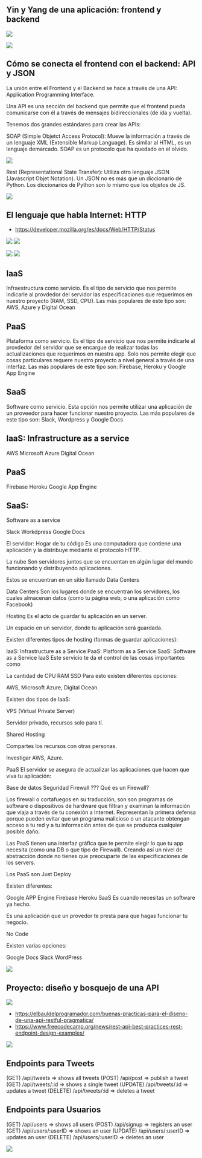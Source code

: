 ## Yin y Yang de una aplicación: frontend y backend

![](https://edteam-media.s3.amazonaws.com/community/original/5c805a11-0c05-471a-b838-aadd16764c94.jpg)

![](https://static.platzi.com/media/user_upload/Backend%20y%20Fronend-d4fbe7b7-403c-4acb-ba58-70164f684e3c.jpg)

## Cómo se conecta el frontend con el backend: API y JSON

La unión entre el Frontend y el Backend se hace a través de una API: Application Programming Interface.

Una API es una sección del backend que permite que el frontend pueda comunicarse con él a través de mensajes bidireccionales (de ida y vuelta).

Tenemos dos grandes estándares para crear las APIs:

SOAP (Simple Objetct Access Protocol): Mueve la información a través de un lenguaje XML (Extensible Markup Language). Es similar al HTML, es un lenguaje demarcado. SOAP es un protocolo que ha quedado en el olvido.

![](https://static.platzi.com/media/user_upload/xml-9789f17e-f0df-4689-a076-b072130d3904.jpg)

Rest (Representational State Transfer): Utiliza otro lenguaje JSON (Javascript Objet Notation). Un JSON no es más que un diccionario de Python. Los diccionarios de Python son lo mismo que los objetos de JS.

![](https://static.platzi.com/media/user_upload/JSON-438f581a-f61e-4d76-a1ab-f3c7a9c44575.jpg)

## El lenguaje que habla Internet: HTTP

* https://developer.mozilla.org/es/docs/Web/HTTP/Status

![](https://plataforma.josedomingo.org/pledin/cursos/flask/curso/u01/img/dia2.png)
![](https://static.platzi.com/media/user_upload/Captura%20de%20pantalla%202021-10-15%20173709-c9329110-e601-4ec1-af80-1fed45b2cbbf.jpg)

![](https://i.imgur.com/8Ql7ST7.jpg)
![](https://static.platzi.com/media/user_upload/Screenshot%20from%202021-10-19%2022-23-06-7f84d301-f46c-4989-b7f4-827da71b349e.jpg)

## IaaS
Infraestructura como servicio. Es el tipo de servicio que nos permite indicarle al provdedor del servidor las especificaciones que requerimos en nuestro proyecto (RAM, SSD, CPU). Las más populares de este tipo son: AWS, Azure y Digital Ocean

## PaaS
Plataforma como servicio. Es el tipo de servicio que nos permite indicarle al provdedor del servidor que se encargue de realizar todas las actualizaciones que requerimos en nuestra app. Solo nos permite elegir que cosas particulares requere nuestro proyecto a nivel general a través de una interfaz. Las más populares de este tipo son: Firebase, Heroku y Google App Engine

## SaaS
Software como servicio. Esta opción nos permite utilizar una aplicación de un proveedor para hacer funcionar nuestro proyecto. Las más populares de este tipo son: Slack, Wordpress y Google Docs

## IaaS: Infrastructure as a service

AWS
Microsoft Azure
Digital Ocean

## PaaS

Firebase
Heroku
Google App Engine

## SaaS:
Software as a service

Slack
Workdpress
Google Docs

El servidor: Hogar de tu código
Es una computadora que contiene una aplicación y la distribuye mediante el protocolo HTTP.

La nube
Son servidores juntos que se encuentan en algún lugar del mundo funcionando y distribuyendo aplicaciones.

Estos se encuentran en un sitio llamado Data Centers

Data Centers
Son los lugares donde se encuentran los servidores, los cuales almacenan datos (como tu página web, o una aplicación como Facebook)

Hosting
Es el acto de guardar tu aplicación en un server.

Un espacio en un servidor, donde tu aplicación será guardada.

Existen diferentes tipos de hosting (formas de guardar aplicaciones):

IaaS: Infrastructure as a Service
PaaS: Platform as a Service
SaaS: Software as a Service
IaaS
Este servicio te da el control de las cosas importantes como

La cantidad de CPU
RAM
SSD
Para esto existen diferentes opciones:

AWS, Microsoft Azure, Digital Ocean.

Existen dos tipos de IaaS:

VPS (Virtual Private Server)

Servidor privado, recursos solo para tí.

Shared Hosting

Compartes los recursos con otras personas.

Investigar AWS, Azure.

PaaS
El servidor se asegura de actualizar las aplicaciones que hacen que viva tu aplicación:

Base de datos
Seguridad
Firewall ???
Qué es un Firewall?

Los firewall o cortafuegos en su traducción, son son programas de software o dispositivos de hardware que filtran y examinan la información que viaja a través de tu conexión a Internet. Representan la primera defensa porque pueden evitar que un programa malicioso o un atacante obtengan acceso a tu red y a tu información antes de que se produzca cualquier posible daño.

Las PaaS tienen una interfaz gráfica que te permite elegir lo que tu app necesita (como una DB o que tipo de Firewall). Creando así un nivel de abstracción donde no tienes que preocuparte de las especificaciones de los servers.

Los PaaS son Just Deploy

Existen diferentes:

Google APP Engine
Firebase
Heroku
SaaS
Es cuando necesitas un software ya hecho.

Es una aplicación que un provedor te presta para que hagas funcionar tu negocio.

No Code

Existen varias opciones:

Google Docs
Slack
WordPress

![](https://static.platzi.com/media/user_upload/server-1-6cb8513b-f495-44a1-84c5-004b1339a95f.jpg)

## Proyecto: diseño y bosquejo de una API

![](https://static.platzi.com/media/user_upload/api-03f678d4-9a58-4876-9436-220f9dcf519a.jpg)
* https://elbauldelprogramador.com/buenas-practicas-para-el-diseno-de-una-api-restful-pragmatica/
* https://www.freecodecamp.org/news/rest-api-best-practices-rest-endpoint-design-examples/

![](https://static.platzi.com/media/user_upload/api-a71b0e3c-d476-444d-986a-06aa8ecc1810.jpg)

## Endpoints para Tweets

(GET) /api/tweets => shows all tweets
(POST) /api/post => publish a tweet
(GET) /api/tweets/:id => shows a single tweet
(UPDATE) /api/tweets/:id => updates a tweet
(DELETE) /api/tweets/:id => deletes a tweet

## Endpoints para Usuarios

(GET) /api/users => shows all users
(POST) /api/signup => registers an user
(GET) /api/users/:userID => shows an user
(UPDATE) /api/users/:userID => updates an user
(DELETE) /api/users/:userID => deletes an user

![](https://static.platzi.com/media/user_upload/ejercicio_LI-24f0310b-f6f1-4fe9-9390-cdedea5fc9dd.jpg)
